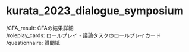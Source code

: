 # kurata_2023_dialogue_symposium


/CFA_result: CFAの結果詳細  
/roleplay_cards: ロールプレイ・議論タスクのロールプレイカード  
/questionnaire: 質問紙
